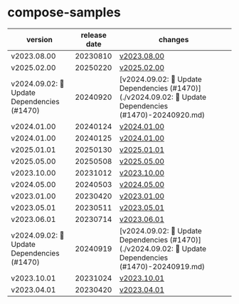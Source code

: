 # compose-samples	


|version|release date|changes|
|---|---|---|
|v2023.08.00|20230810|[v2023.08.00](./v2023.08.00-20230810.md)|
|v2025.02.00|20250220|[v2025.02.00](./v2025.02.00-20250220.md)|
|v2024.09.02: 🤖 Update Dependencies (#1470)|20240920|[v2024.09.02: 🤖 Update Dependencies (#1470)](./v2024.09.02: 🤖 Update Dependencies (#1470)-20240920.md)|
|v2024.01.00|20240124|[v2024.01.00](./v2024.01.00-20240124.md)|
|v2024.01.00|20240125|[v2024.01.00](./v2024.01.00-20240125.md)|
|v2025.01.01|20250130|[v2025.01.01](./v2025.01.01-20250130.md)|
|v2025.05.00|20250508|[v2025.05.00](./v2025.05.00-20250508.md)|
|v2023.10.00|20231012|[v2023.10.00](./v2023.10.00-20231012.md)|
|v2024.05.00|20240503|[v2024.05.00](./v2024.05.00-20240503.md)|
|v2023.01.00|20230420|[v2023.01.00](./v2023.01.00-20230420.md)|
|v2023.05.01|20230511|[v2023.05.01](./v2023.05.01-20230511.md)|
|v2023.06.01|20230714|[v2023.06.01](./v2023.06.01-20230714.md)|
|v2024.09.02: 🤖 Update Dependencies (#1470)|20240919|[v2024.09.02: 🤖 Update Dependencies (#1470)](./v2024.09.02: 🤖 Update Dependencies (#1470)-20240919.md)|
|v2023.10.01|20231024|[v2023.10.01](./v2023.10.01-20231024.md)|
|v2023.04.01|20230420|[v2023.04.01](./v2023.04.01-20230420.md)|
